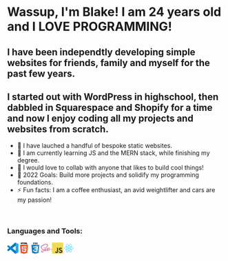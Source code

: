 # Wassup, I'm Blake! I am 24 years old and I LOVE PROGRAMMING!

## I have been independtly developing simple websites for friends, family and myself for the past few years.
## I started out with WordPress in highschool, then dabbled in Squarespace and Shopify for a time and now I enjoy coding all my projects and websites from scratch. 

- 🔭 I have lauched a handful of bespoke static websites.
- 🌱 I am currently learning JS and the MERN stack, while finishing my degree. 
- 👯 I would love to collab with anyone that likes to build cool things!
- 🥅 2022 Goals: Build more projects and solidify my programming foundations.
- ⚡ Fun facts: I am a coffee enthusiast, an avid weightlifter and cars are my passion!

<br />

### Languages and Tools:

<img align="left" alt="Visual Studio Code" width="26px" src="https://raw.githubusercontent.com/github/explore/80688e429a7d4ef2fca1e82350fe8e3517d3494d/topics/visual-studio-code/visual-studio-code.png" />
<img align="left" alt="HTML5" width="26px" src="https://raw.githubusercontent.com/github/explore/80688e429a7d4ef2fca1e82350fe8e3517d3494d/topics/html/html.png" />
<img align="left" alt="CSS3" width="26px" src="https://raw.githubusercontent.com/github/explore/80688e429a7d4ef2fca1e82350fe8e3517d3494d/topics/css/css.png" />
<img align="left" alt="Sass" width="26px" src="https://raw.githubusercontent.com/github/explore/80688e429a7d4ef2fca1e82350fe8e3517d3494d/topics/sass/sass.png" />
<img align="left" alt="JavaScript" width="26px" src="https://raw.githubusercontent.com/github/explore/80688e429a7d4ef2fca1e82350fe8e3517d3494d/topics/javascript/javascript.png" />
<img align="left" alt="React" width="26px" src="https://raw.githubusercontent.com/github/explore/80688e429a7d4ef2fca1e82350fe8e3517d3494d/topics/react/react.png" />
